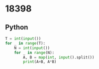 # 18398

## Python

```python
T = int(input())
for _ in range(T):
    N = int(input())
    for _ in range(N):
        A, B = map(int, input().split())
        print(A+B, A*B)

```
